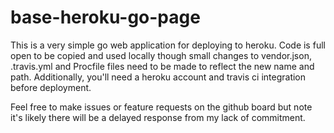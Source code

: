 # base-heroku-go-page

This is a very simple go web application for deploying to heroku. Code is full open to be copied and used locally though small changes to vendor.json, .travis.yml and Procfile files need to be made to reflect the new name and path. Additionally, you'll need a heroku account and travis ci integration before deployment.

Feel free to make issues or feature requests on the github board but note it's likely there will be a delayed response from my lack of commitment.  

